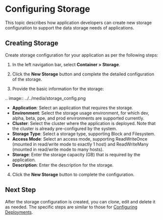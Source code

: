 # Configuring Storage

This topic describes how application developers can create new storage configuration to support the data storage needs of applications.

## Creating Storage

Create storage configuration for your application as per the following steps:

1. In the left navigation bar, select **Container > Storage**.

2. Click the **New Storage** button and complete the detailed configuration of the storage.

3. Provide the basic information for the storage:

  .. image:: ../../media/storage_config.png

   - **Application**: Select an application that requires the storage.
   - **Environment**: Select the storage usage environment, for which dev, alpha, beta, ppe, and prod environments are supported currently.
   - **Cluster**: Select the cluster where the application is deployed. Note that the cluster is already pre-configured by the system.
   - **Storage Type**: Select a storage type, supporting Block and Filesystem.
   - **Access Mode**: Select an access mode, supporting ReadWriteOnce (mounted in read/write mode to exactly 1 host) and ReadWriteMany (mounted in read/write mode to many hosts).
   - **Storage**: Enter the storage capacity (GB) that is required by the application.
   - **Description**: Enter the description for the storage.

4. Click the **New Storage** button to complete the configuration.

## Next Step

After the storage configuration is created, you can clone, edit and delete it as needed. The specific steps are similar to those for [Configuring Deployments](configuring_deployment).

<!--end-->
